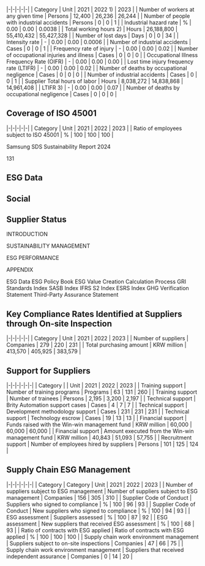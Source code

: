 |-|-|-|-|-|
| Category | Unit | 2021 | 2022 1) | 2023 |
| Number of workers at any given time | Persons | 12,400 | 26,236 | 26,244 |
| Number of people with industrial accidents | Persons | 0 | 0 | 1 |
| Industrial hazard rate | % | 0.00 | 0.00 | 0.0038 |
| Total working hours 2) | Hours | 26,188,800 | 55,410,432 | 55,427,328 |
| Number of lost days | Days | 0 | 0 | 34 |
| Intensity rate | - | 0.00 | 0.00 | 0.0006 |
| Number of industrial accidents | Cases | 0 | 0 | 1 |
| Frequency rate of injury | - | 0.00 | 0.00 | 0.02 |
| Number of occupational injuries and illness | Cases | 0 | 0 | 0 |
| Occupational Illness Frequency Rate (OIFR) | - | 0.00 | 0.00 | 0.00 |
| Lost time injury frequency rate (LTIFR) | - | 0.00 | 0.00 | 0.02 |
| Number of deaths by occupational negligence | Cases | 0 | 0 | 0 |
| Number of industrial accidents | Cases | 0 | 0 | 1 |
| Supplier Total hours of labor | Hours | 8,038,272 | 14,838,868 | 14,961,408 |
| LTIFR 3) | - | 0.00 | 0.00 | 0.07 |
| Number of deaths by occupational negligence | Cases | 0 | 0 | 0 |

## **Coverage of ISO 45001**

|-|-|-|-|-|
| Category | Unit | 2021 | 2022 | 2023 |
| Ratio of employees subject to ISO 45001 | % |  100 |  100 |  100 |

Samsung SDS Sustainability Report 2024

131

## **ESG Data**

## **Social**

## **Supplier Status**

INTRODUCTION

SUSTAINABILITY MANAGEMENT

ESG PERFORMANCE

APPENDIX

ESG Data ESG Policy Book ESG Value Creation Calculation Process GRI Standards Index SASB Index IFRS S2 Index ESRS Index GHG Verification Statement Third-Party Assurance Statement

## **Key Compliance Rates Identified at Suppliers through On-site Inspection**

|-|-|-|-|-|
| Category | Unit | 2021 | 2022 | 2023 |
| Number of suppliers | Companies | 279 | 220 | 231 |
| Total purchasing amount | KRW million | 413,570 | 405,925 | 383,579 |

## **Support for Suppliers**

|-|-|-|-|-|-|
| Category | | Unit | 2021 | 2022 | 2023 |
| Training  support | Number of training programs | Programs | 63 | 131 | 260 |
| Training  support | Number of trainees | Persons | 2,195 | 3,200 | 2,197 |
| Technical  support | Brity Automation support cases | Cases | 4 | 7 | 7 |
| Technical  support | Development methodology support | Cases | 231 | 231 | 231 |
| Technical  support | Technology escrow | Cases | 19 | 13 | 13 |
| Financial  support | Funds raised with the Win-win management fund | KRW million | 60,000 | 60,000 | 60,000 |
| Financial  support | Amount executed from the Win-win  management fund | KRW million | 40,843 | 51,093 | 57,755 |
| Recruitment  support | Number of employees hired by suppliers | Persons | 101 | 125 | 124 |

## **Supply Chain ESG Management**

|-|-|-|-|-|-|
| Category | Category | Unit | 2021 | 2022 | 2023 |
| Number of suppliers subject to ESG management | Number of suppliers subject to ESG management | Companies |  156 |  305 |  310 |
| Supplier  Code of Conduct | Suppliers who signed to compliance | % |  100 |   96 |   93 |
| Supplier  Code of Conduct | New suppliers who signed to compliance | % |  100 |   94 |   93 |
| ESG assessment | Suppliers assessed | % |  100 |   87 |   92 |
| ESG assessment | New suppliers that received ESG assessment | % |  100 |   68 |   93 |
| Ratio of contracts with ESG applied | Ratio of contracts with ESG applied | % |  100 |  100 |  100 |
| Supply chain  work environment  management | Suppliers subject to on-site inspections | Companies |   47 |   66 |   75 |
| Supply chain  work environment  management | Suppliers that received independent assurance | Companies |    0 |   14 |   20 |